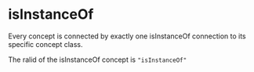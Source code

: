 # isInstanceOf

Every concept is connected by exactly one isInstanceOf connection to its specific concept class.

The ralid of the isInstanceOf concept is ```"isInstanceOf"``` 